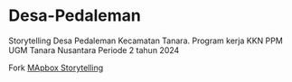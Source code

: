 # Desa-Pedaleman
Storytelling Desa Pedaleman Kecamatan Tanara. Program kerja KKN PPM UGM Tanara Nusantara Periode 2 tahun 2024

Fork <a href="https://github.com/mapbox/storytelling">MApbox Storytelling</a>

